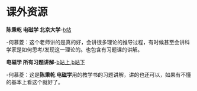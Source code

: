 # 课外资源

**陈秉乾 电磁学 北京大学**-[b站](https://www.bilibili.com/video/BV1B54y1p76R/?spm_id_from=333.999.0.0&vd_source=1acd39a490f2da4a91d229f458c75e7a)

-何慕菱：这个老师讲的是真的好，会讲很多理论的推导过程，有时候甚至会讲科学家是如何思考/发现这一理论的。也包含有习题课的讲解。

**电磁学 所有习题讲解**-[b站上](https://www.bilibili.com/video/BV17z4y1D7Sw/?spm_id_from=333.999.0.0&vd_source=1acd39a490f2da4a91d229f458c75e7a),[b站下](https://www.bilibili.com/video/BV1bA411w7gZ/?spm_id_from=333.999.0.0&vd_source=1acd39a490f2da4a91d229f458c75e7a)

-何慕菱：这是**陈秉乾 电磁学**用的教学书的习题讲解，讲的也还可以，如果有不懂的基本上看这个就好了。
